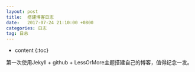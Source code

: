 ```yaml
---
layout: post
title:  搭建博客日志
date:   2017-07-24 21:10:00 +0800
categories: 日志
tag: 日志
---
```


* content
{:toc}


第一次使用Jekyll + github + LessOrMore主题搭建自己的博客，值得纪念一发。